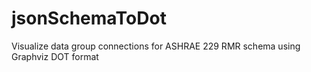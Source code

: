 # jsonSchemaToDot
Visualize data group connections for ASHRAE 229 RMR schema using Graphviz DOT format
